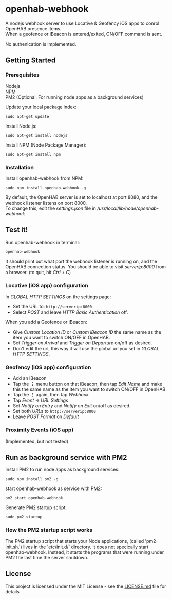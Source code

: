 # openhab-webhook
A nodejs webhook server to use Locative &amp; Geofency iOS apps to conrol OpenHAB presence items.<br>
When a geofence or iBeacon is entered/exited, ON/OFF command is sent.

No authenication is implemented.

## Getting Started
### Prerequisites
Nodejs  
NPM  
PM2 (Optional. For running node apps as a background services)

Update your local package index:
```
sudo apt-get update
```

Install Node.js:
```
sudo apt-get install nodejs
```

Install NPM (Node Package Manager):
```
sudo apt-get install npm
```

### Installation
Install openhab-webhook from NPM:
```
sudo npm install openhab-webhook -g
```

By default, the OpenHAB server is set to localhost at port 8080, and the webhook listener listens on port 8000.<br>
To change this, edit the *settings.json* file in */usr/local/lib/node/openhab-webhook*


## Test it!

Run openhab-webhook in terminal:
```
openhab-webhook
```
It should print out what port the webhook listener is running on, and the OpenHAB connection status.
You should be able to visit *serverip:8000* from a browser.
(to quit, hit *Ctrl + C*)

### Locative (iOS app) configuration
In *GLOBAL HTTP SETTINGS* on the settings page:
* Set the URL to: ```http://serverip:8000```
* Select *POST* and leave *HTTP Basic Authentication* off.

When you add a Geofence or iBeacon:
* Give *Custom Location ID* or *Custom iBeacon ID* the same name as the item you want to switch ON/OFF in OpenHAB.
* Set *Trigger on Arrival* and *Trigger on Departure* on/off as desired.
* Don't edit the url, this way it will use the global url you set in *GLOBAL HTTP SETTINGS*.

### Geofency (iOS app) configuration
* Add an iBeacon
* Tap the **&#8942;** menu button on that iBeacon, then tap *Edit Name* and make this the same name as the item you want to switch ON/OFF in OpenHAB.
* Tap the **&#8942;** again, then tap *Webhook*
* Tap *Event &#8594; URL Settings*
* Set *Notify on Entry* and *Notify on Exit* on/off as desired.
* Set both *URL*s to ```http://serverip:8000```
* Leave *POST Format* on *Default*

### Proximity Events (iOS app)
(Implemented, but not tested)


## Run as background service with PM2
Install PM2 to run node apps as background services:
```
sudo npm install pm2 -g
```
start openhab-webhook as service with PM2:
```
pm2 start openhab-webhook
```

Generate PM2 startup script:
```
sudo pm2 startup
```

### How the PM2 startup script works
The PM2 startup script that starts your Node applications, (called 'pm2-init.sh.') lives in the 'etc/init.d/' directory. It does not specically start openhab-webhook. Instead, it starts the programs that were running under PM2 the last time the server shutdown.

## License
This project is licensed under the MIT License - see the [LICENSE.md](LICENSE.md) file for details
